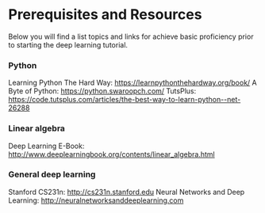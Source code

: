 # Prerequisites and Resources

Below you will find a list topics and links for achieve basic proficiency prior to starting the deep learning tutorial.

### Python

Learning Python The Hard Way: https://learnpythonthehardway.org/book/
A Byte of Python: https://python.swaroopch.com/
TutsPlus: https://code.tutsplus.com/articles/the-best-way-to-learn-python--net-26288

### Linear algebra 

Deep Learning E-Book: http://www.deeplearningbook.org/contents/linear_algebra.html

### General deep learning

Stanford CS231n: http://cs231n.stanford.edu
Neural Networks and Deep Learning: http://neuralnetworksanddeeplearning.com

